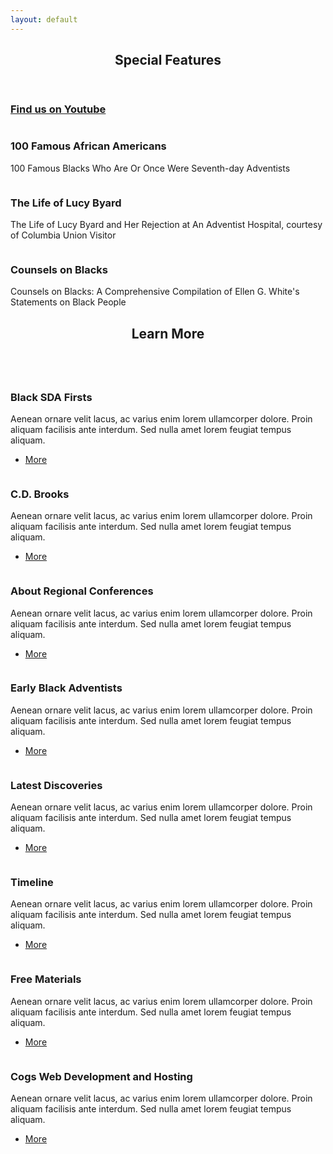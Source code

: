 ```yaml
---
layout: default
---
```


<!-- Section -->
<section>
	<header class="major">
		<h2>Special Features</h2>
	</header>
	<div class="features">
		<article>
			<span class="icon fa-youtube"></span>
			<div class="content">
				<h3><a href="https://www.youtube.com/user/Blacksdahistory">Find us on Youtube</a></h3>
			</div>
		</article>
		<article>
			<span class="image"><a href="#" class="image"><img src="assets/blacksdahistory/imgs/100_famous_african-americans_and_SDA_299x199.png" alt="" /></a></span>
			<div class="content">
				<h3>100 Famous African Americans </h3>
				<p>100 Famous Blacks Who Are Or Once Were Seventh-day Adventists</p>
			</div>
		</article>
		<article>
			<span><a href="#" class="image"><img src="assets/blacksdahistory/imgs/lucy_byard_story.png" alt="" /></a></span>
			<div class="content">
				<h3>The Life of Lucy Byard</h3>
				<p>The Life of Lucy Byard and Her Rejection at An Adventist Hospital, courtesy of Columbia Union Visitor</p>
			</div>
		</article>
		<article>
			<span><a href="#" class="image"><img src="assets/blacksdahistory/imgs/counsels_on_blacks_301x215.jpg" alt="" /></a></span>
			<div class="content">
				<h3>Counsels on Blacks</h3>
				<p>Counsels on Blacks: A Comprehensive Compilation of Ellen G. White's Statements on Black People</p>
			</div>
		</article>
	</div>
</section>

<!-- Section -->
<section>
	<header id="learn_more" class="major">
		<h2>Learn More</h2>
	</header>
	<div class="posts">
		<article>
			<a href="#" class="image"><img src="assets/blacksdahistory/imgs/black_sda_firsts_122x169.jpg" alt="" /></a>
			<h3>Black SDA Firsts</h3>
			<p>Aenean ornare velit lacus, ac varius enim lorem ullamcorper dolore. Proin aliquam facilisis ante interdum. Sed nulla amet lorem feugiat tempus aliquam.</p>
			<ul class="actions">
				<li><a href="#" class="button">More</a></li>
			</ul>
		</article>
		<article>
			<a href="#" class="image"><img src="assets/blacksdahistory/imgs/c.d_brooks.jpg" alt="" /></a>
			<h3>C.D. Brooks</h3>
			<p>Aenean ornare velit lacus, ac varius enim lorem ullamcorper dolore. Proin aliquam facilisis ante interdum. Sed nulla amet lorem feugiat tempus aliquam.</p>
			<ul class="actions">
				<li><a href="#" class="button">More</a></li>
			</ul>
		</article>
		<article>
			<a href="#" class="image"><img src="assets/blacksdahistory/imgs/regional_conferences_267x169.jpg" alt="" /></a>
			<h3>About Regional Conferences</h3>
			<p>Aenean ornare velit lacus, ac varius enim lorem ullamcorper dolore. Proin aliquam facilisis ante interdum. Sed nulla amet lorem feugiat tempus aliquam.</p>
			<ul class="actions">
				<li><a href="#" class="button">More</a></li>
			</ul>
		</article>
		<article>
			<a href="#" class="image"><img src="assets/blacksdahistory/imgs/early_black_adventists_117x184.jpg" alt="" /></a>
			<h3>Early Black Adventists</h3>
			<p>Aenean ornare velit lacus, ac varius enim lorem ullamcorper dolore. Proin aliquam facilisis ante interdum. Sed nulla amet lorem feugiat tempus aliquam.</p>
			<ul class="actions">
				<li><a href="#" class="button">More</a></li>
			</ul>
		</article>
		<article>
			<a href="#" class="image"><img src="assets/blacksdahistory/imgs/latest_discoveries_scaled_162x186.jpg" alt="" /></a>
			<h3>Latest Discoveries</h3>
			<p>Aenean ornare velit lacus, ac varius enim lorem ullamcorper dolore. Proin aliquam facilisis ante interdum. Sed nulla amet lorem feugiat tempus aliquam.</p>
			<ul class="actions">
				<li><a href="#" class="button">More</a></li>
			</ul>
		</article>
		<article>
			<a href="#" class="image"><img src="assets/blacksdahistory/imgs/timeline_scaled_234x187.jpg" alt="" /></a>
			<h3>Timeline</h3>
			<p>Aenean ornare velit lacus, ac varius enim lorem ullamcorper dolore. Proin aliquam facilisis ante interdum. Sed nulla amet lorem feugiat tempus aliquam.</p>
			<ul class="actions">
				<li><a href="#" class="button">More</a></li>
			</ul>
		</article>
		<article>
			<a href="#" class="image"><img src="assets/blacksdahistory/imgs/free_materials_scaled_158x233.jpg" alt="" /></a>
			<h3>Free Materials</h3>
			<p>Aenean ornare velit lacus, ac varius enim lorem ullamcorper dolore. Proin aliquam facilisis ante interdum. Sed nulla amet lorem feugiat tempus aliquam.</p>
			<ul class="actions">
				<li><a href="#" class="button">More</a></li>
			</ul>
		</article>
		<article>
			<a href="https://cogswebdevandhosting.tk/" class="image"><img src="assets/images/Cogs.png" alt="" /></a>
			<h3>Cogs Web Development and Hosting</h3>
			<p>Aenean ornare velit lacus, ac varius enim lorem ullamcorper dolore. Proin aliquam facilisis ante interdum. Sed nulla amet lorem feugiat tempus aliquam.</p>
			<ul class="actions">
				<li><a href="https://cogswebdevandhosting.tk/" class="button">More</a></li>
			</ul>
		</article>
	</div>
</section>
